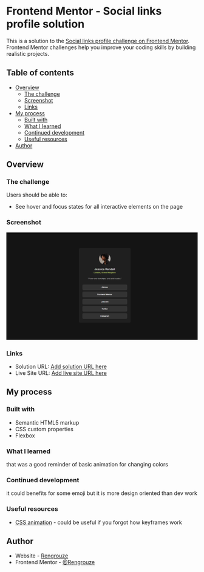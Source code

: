 # Frontend Mentor - Social links profile solution

This is a solution to the [Social links profile challenge on Frontend Mentor](https://www.frontendmentor.io/challenges/social-links-profile-UG32l9m6dQ). Frontend Mentor challenges help you improve your coding skills by building realistic projects.

## Table of contents

-  [Overview](#overview)
   -  [The challenge](#the-challenge)
   -  [Screenshot](#screenshot)
   -  [Links](#links)
-  [My process](#my-process)
   -  [Built with](#built-with)
   -  [What I learned](#what-i-learned)
   -  [Continued development](#continued-development)
   -  [Useful resources](#useful-resources)
-  [Author](#author)

## Overview

### The challenge

Users should be able to:

-  See hover and focus states for all interactive elements on the page

### Screenshot

![](./screenshot.jpg)

### Links

-  Solution URL: [Add solution URL here](https://github.com/Rengrouze/social-links-profile-main)
-  Live Site URL: [Add live site URL here](https://rengrouze.github.io/social-links-profile-main/)

## My process

### Built with

-  Semantic HTML5 markup
-  CSS custom properties
-  Flexbox

### What I learned

that was a good reminder of basic animation for changing colors

### Continued development

it could benefits for some emoji but it is more design oriented than dev work

### Useful resources

-  [CSS animation](https://www.w3schools.com/css/css3_animations.asp) - could be useful if you forgot how keyframes work

## Author

-  Website - [Rengrouze](https://github.com/Rengrouze)
-  Frontend Mentor - [@Rengrouze](https://www.frontendmentor.io/profile/Rengrouze)
